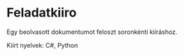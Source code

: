 # Feladatkiiro
Egy beolvasott dokumentumot feloszt soronkénti kiíráshoz.

Kiírt nyelvek: C#, Python

